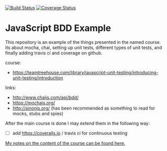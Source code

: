 [![Build Status](https://travis-ci.org/stho32/Javascript-BDD-Example.svg?branch=master)](https://travis-ci.org/stho32/Javascript-BDD-Example) [![Coverage Status](https://coveralls.io/repos/github/stho32/Javascript-BDD-Example/badge.svg?branch=master)](https://coveralls.io/github/stho32/Javascript-BDD-Example?branch=master)

# JavaScript BDD Example

This repository is an example of the things presented in the named course.
Its about mocha, chai, setting up unit tests, different types of unit tests, and finally adding travis ci and coverage on github.

course: 
  - https://teamtreehouse.com/library/javascript-unit-testing/introducing-unit-testing/introduction

links: 
  - http://www.chaijs.com/api/bdd/
  - https://mochajs.org/
  - http://sinonjs.org/ (has been recommended as something to read for mocks, stubs and spies)
  


After the main course is done I may extend them in the following way:
  - [ ] add https://coveralls.io / travis ci for continuous testing


[My notes on the content of the course can be found here.](Documentation/Notes.md)
